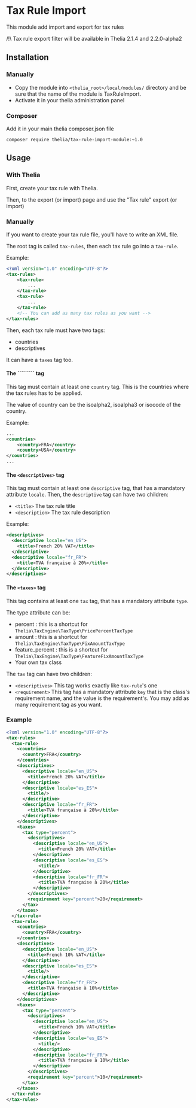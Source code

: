 # Tax Rule Import

This module add import and export for tax rules

/!\ Tax rule export filter will be available in Thelia 2.1.4 and 2.2.0-alpha2

## Installation

### Manually

* Copy the module into ```<thelia_root>/local/modules/``` directory and be sure that the name of the module is TaxRuleImport.
* Activate it in your thelia administration panel

### Composer

Add it in your main thelia composer.json file

```
composer require thelia/tax-rule-import-module:~1.0
```

## Usage

### With Thelia

First, create your tax rule with Thelia.

Then, to the export (or import) page and use the "Tax rule" export (or import)

### Manually

If you want to create your tax rule file, you'll have to write an XML file.

The root tag is called ```tax-rules```, then each tax rule go into a ```tax-rule```.

Example:

```xml
<?xml version="1.0" encoding="UTF-8"?>
<tax-rules>
    <tax-rule>
        ...
    </tax-rule>
    <tax-rule>
        ...
    </tax-rule>
    <!-- You can add as many tax rules as you want -->
</tax-rules>
```

Then, each tax rule must have two tags:
- countries
- descriptives

It can have a ```taxes``` tag too.

#### The ```<countries>`````` tag

This tag must contain at least one ```country``` tag. This is the countries where the tax rules has to be applied.

The value of country can be the isoalpha2, isoalpha3 or isocode of the country.

Example:

```xml
...
<countries>
    <country>FRA</country>
    <country>USA</country>
</countries>
...
```

#### The ```<descriptives>``` tag

This tag must contain at least one ```descriptive``` tag, that has a mandatory attribute ```locale```.
Then, the ```descriptive``` tag can have two children:
- ```<title>``` The tax rule title
- ```<description>``` The tax rule description
 
Example:
```xml
<descriptives>
  <descriptive locale="en_US">
    <title>French 20% VAT</title>
  </descriptive>
  <descriptive locale="fr_FR">
    <title>TVA française à 20%</title>
  </descriptive>
</descriptives>
```

#### The ```<taxes>``` tag

This tag contains at least one ```tax``` tag, that has a mandatory attribute ```type```.

The type attribute can be:
- percent : this is a shortcut for ```Thelia\TaxEngine\TaxType\PricePercentTaxType```
- amount : this is a shortcut for ```Thelia\TaxEngine\TaxType\FixAmountTaxType```
- feature_percent : this is a shortcut for ```Thelia\TaxEngine\TaxType\FeatureFixAmountTaxType```
- Your own tax class

The ```tax``` tag can have two children:
- ```<descriptives>``` This tag works exactly like ```tax-rule```'s one
- ```<requirement>``` This tag has a mandatory attribute ```key``` that is the class's requirement name, and the value is the requirement's. You may add as many requirement tag as you want.

### Example

```xml
<?xml version="1.0" encoding="UTF-8"?>
<tax-rules>
  <tax-rule>
    <countries>
      <country>FRA</country>
    </countries>
    <descriptives>
      <descriptive locale="en_US">
        <title>French 20% VAT</title>
      </descriptive>
      <descriptive locale="es_ES">
        <title/>
      </descriptive>
      <descriptive locale="fr_FR">
        <title>TVA française à 20%</title>
      </descriptive>
    </descriptives>
    <taxes>
      <tax type="percent">
        <descriptives>
          <descriptive locale="en_US">
            <title>French 20% VAT</title>
          </descriptive>
          <descriptive locale="es_ES">
            <title/>
          </descriptive>
          <descriptive locale="fr_FR">
            <title>TVA française à 20%</title>
          </descriptive>
        </descriptives>
        <requirement key="percent">20</requirement>
      </tax>
    </taxes>
  </tax-rule>
  <tax-rule>
    <countries>
      <country>FRA</country>
    </countries>
    <descriptives>
      <descriptive locale="en_US">
        <title>French 10% VAT</title>
      </descriptive>
      <descriptive locale="es_ES">
        <title/>
      </descriptive>
      <descriptive locale="fr_FR">
        <title>TVA française à 10%</title>
      </descriptive>
    </descriptives>
    <taxes>
      <tax type="percent">
        <descriptives>
          <descriptive locale="en_US">
            <title>French 10% VAT</title>
          </descriptive>
          <descriptive locale="es_ES">
            <title/>
          </descriptive>
          <descriptive locale="fr_FR">
            <title>TVA française à 10%</title>
          </descriptive>
        </descriptives>
        <requirement key="percent">10</requirement>
      </tax>
    </taxes>
  </tax-rule>
</tax-rules>
```